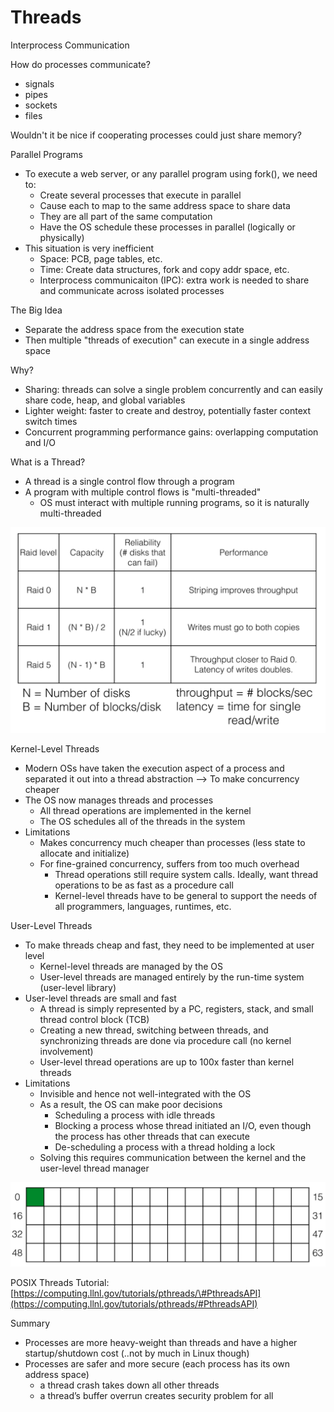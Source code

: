 # Threads

Interprocess Communication

How do processes communicate?

* signals
* pipes
* sockets
* files

Wouldn't it be nice if cooperating processes could just share memory?

Parallel Programs

* To execute a web server, or any parallel program using fork\(\), we need to:
  * Create several processes that execute in parallel
  * Cause each to map to the same address space to share data
  * They are all part of the same computation
  * Have the OS schedule these processes in parallel \(logically or physically\)
* This situation is very inefficient
  * Space: PCB, page tables, etc.
  * Time: Create data structures, fork and copy addr space, etc.
  * Interprocess communicaiton \(IPC\): extra work is needed to share and communicate across isolated processes

The Big Idea

* Separate the address space from the execution state
* Then multiple "threads of execution" can execute in a single address space

Why?

* Sharing: threads can solve a single problem concurrently and can easily share code, heap, and global variables
* Lighter weight: faster to create and destroy, potentially faster context switch times
* Concurrent programming performance gains: overlapping computation and I/O

What is a Thread?

* A thread is a single control flow through a program
* A program with multiple control flows is "multi-threaded"
  * OS must interact with multiple running programs, so it is naturally multi-threaded

![Multi-Threaded Process Address Space](.gitbook/assets/image%20%2836%29.png)

Kernel-Level Threads

* Modern OSs have taken the execution aspect of a process and separated it out into a thread abstraction --&gt; To make concurrency cheaper
* The OS now manages threads and processes
  * All thread operations are implemented in the kernel
  * The OS schedules all of the threads in the system
* Limitations
  * Makes concurrency much cheaper than processes \(less state to allocate and initialize\)
  * For fine-grained concurrency, suffers from too much overhead
    * Thread operations still require system calls. Ideally, want thread operations to be as fast as a procedure call
    * Kernel-level threads have to be general to support the needs of all programmers, languages, runtimes, etc.

User-Level Threads

* To make threads cheap and fast, they need to be implemented at user level
  * Kernel-level threads are managed by the OS
  * User-level threads are managed entirely by the run-time system \(user-level library\)
* User-level threads are small and fast
  * A thread is simply represented by a PC, registers, stack, and small thread control block \(TCB\)
  * Creating a new thread, switching between threads, and synchronizing threads are done via procedure call \(no kernel involvement\)
  * User-level thread operations are up to 100x faster than kernel threads
* Limitations
  * Invisible and hence not well-integrated with the OS
  * As a result, the OS can make poor decisions
    * Scheduling a process with idle threads 
    * Blocking a process whose thread initiated an I/O, even though the process has other threads that can execute
    * De-scheduling a process with a thread holding a lock
  * Solving this requires communication between the kernel and the user-level thread manager

![](.gitbook/assets/image%20%289%29.png)

POSIX Threads Tutorial: [https://computing.llnl.gov/tutorials/pthreads/\#PthreadsAPI](https://computing.llnl.gov/tutorials/pthreads/#PthreadsAPI)

Summary

* Processes are more heavy-weight than threads and have a higher startup/shutdown cost  \(..not by much in Linux though\)
* Processes are safer and more secure \(each process has its own address space\)
  * a thread crash takes down all other threads
  * a thread’s buffer overrun creates security problem for all 


